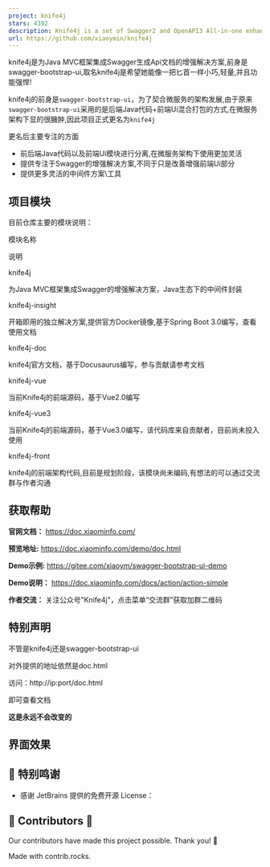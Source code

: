 ```yaml
---
project: knife4j
stars: 4392
description: Knife4j is a set of Swagger2 and OpenAPI3 All-in-one enhancement solution
url: https://github.com/xiaoymin/knife4j
---
```


knife4j是为Java MVC框架集成Swagger生成Api文档的增强解决方案,前身是swagger-bootstrap-ui,取名knife4j是希望她能像一把匕首一样小巧,轻量,并且功能强悍!

knife4j的前身是`swagger-bootstrap-ui`，为了契合微服务的架构发展,由于原来`swagger-bootstrap-ui`采用的是后端Java代码+前端Ui混合打包的方式,在微服务架构下显的很臃肿,因此项目正式更名为`knife4j`

更名后主要专注的方面

-   前后端Java代码以及前端Ui模块进行分离,在微服务架构下使用更加灵活
-   提供专注于Swagger的增强解决方案,不同于只是改善增强前端Ui部分
-   提供更多灵活的中间件方案\\工具

项目模块
----

目前仓库主要的模块说明：

模块名称

说明

knife4j

为Java MVC框架集成Swagger的增强解决方案，Java生态下的中间件封装

knife4j-insight

开箱即用的独立解决方案,提供官方Docker镜像,基于Spring Boot 3.0编写，查看使用文档

knife4j-doc

knife4j官方文档，基于Docusaurus编写，参与贡献请参考文档

knife4j-vue

当前Knife4j的前端源码，基于Vue2.0编写

knife4j-vue3

当前Knife4j的前端源码，基于Vue3.0编写，该代码库来自贡献者，目前尚未投入使用

knife4j-front

knife4j的前端架构代码,目前是规划阶段，该模块尚未编码,有想法的可以通过交流群与作者沟通

获取帮助
----

**官网文档：** https://doc.xiaominfo.com/

**预览地址:** https://doc.xiaominfo.com/demo/doc.html

**Demo示例:** https://gitee.com/xiaoym/swagger-bootstrap-ui-demo

**Demo说明：** https://doc.xiaominfo.com/docs/action/action-simple

**作者交流：** 关注公众号"Knife4j"，点击菜单“交流群”获取加群二维码

特别声明
----

不管是knife4j还是swagger-bootstrap-ui

对外提供的地址依然是doc.html

访问：http://ip:port/doc.html

即可查看文档

**这是永远不会改变的**

界面效果
----

🤝 特别鸣谢
-------

-   感谢 JetBrains 提供的免费开源 License：

💪 Contributors 💪
------------------

Our contributors have made this project possible. Thank you! 🙏

Made with contrib.rocks.
